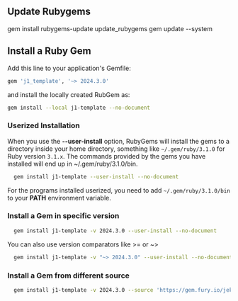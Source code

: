 ## Update Rubygems

gem install rubygems-update
update_rubygems
gem update --system


## Install a Ruby Gem

Add this line to your application's Gemfile:

``` ruby
gem 'j1_template', '~> 2024.3.0'
```

and install the locally created RubGem as:

``` sh
gem install --local j1-template --no-document
```

### Userized Installation

When you use the **--user-install** option, RubyGems will install the gems
to a directory inside your home directory, something like `~/.gem/ruby/3.1.0`
for Ruby version `3.1.x`. The commands provided by the gems you have installed
will end up in ~/.gem/ruby/3.1.0/bin.

``` sh
  gem install j1-template --user-install --no-document
```

For the programs installed userized, you need to add `~/.gem/ruby/3.1.0/bin`
to your **PATH** environment variable.

### Install a Gem in specific version

``` sh
  gem install j1-template -v 2024.3.0 --user-install --no-document
```

You can also use version comparators like >= or ~>

``` sh
  gem install j1-template -v "~> 2024.3.0" --user-install --no-document
```

### Install a Gem from different source

``` sh
  gem install j1-template -v 2024.3.0 --source 'https://gem.fury.io/jekyll-one-org/' --user-install --no-document
```
